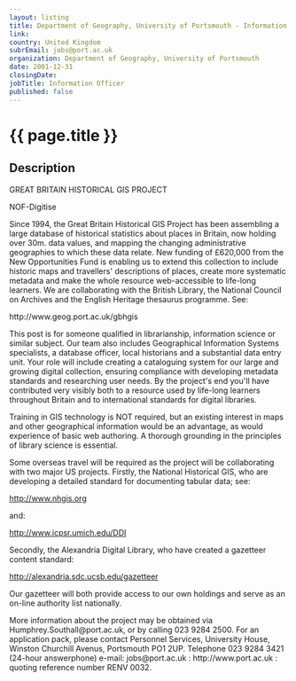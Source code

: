 ```yaml
---
layout: listing
title: Department of Geography, University of Portsmouth - Information Officer
link:
country: United Kingdom
subrEmail: jobs@port.ac.uk
organization: Department of Geography, University of Portsmouth 
date: 2001-12-31
closingDate: 
jobTitle: Information Officer
published: false
---
```



# {{ page.title }}

## Description


<p>GREAT BRITAIN HISTORICAL GIS PROJECT</p>
<p>NOF-Digitise</p>
<p>Since 1994, the Great Britain Historical GIS Project has been assembling a large database of historical statistics about places in Britain, now holding over 30m. data values, and mapping the changing administrative geographies to which these data relate. New funding of £620,000 from the New Opportunities Fund is enabling us to extend this collection to include historic maps and travellers' descriptions of places, create more systematic metadata and make the whole resource web-accessible to life-long learners. We are collaborating with the British Library, the National Council on Archives and the English Heritage thesaurus programme.  See:</p>

<p>http://www.geog.port.ac.uk/gbhgis</p>

<p>This post is for someone qualified in librarianship, information science or similar subject.  Our team also includes Geographical Information Systems specialists, a database officer, local historians and a substantial data entry unit.  Your role will include creating a cataloguing system for our large and growing digital collection, ensuring compliance with developing metadata standards and researching user needs. By the project's end you'll have contributed very visibly both to a resource used by life-long learners throughout Britain and to international standards for digital libraries.</p>

<p>Training in GIS technology is NOT required, but an existing interest in maps and other geographical information would be an advantage, as would experience of basic web authoring.  A thorough grounding in the principles of library science is essential.</p>

<p>Some overseas travel will be required as the project will be collaborating with two major US projects.  Firstly, the National Historical GIS, who are developing a detailed standard for documenting tabular data; see:</p>

<p><a href="http://www.nhgis.org">http://www.nhgis.org</a></p>

<p>and:</p>

<p><a href="http://www.icpsr.umich.edu/DDI">http://www.icpsr.umich.edu/DDI</a></p>

<p>Secondly, the Alexandria Digital Library, who have created a gazetteer content standard:</p>

<p><a href="http://alexandria.sdc.ucsb.edu/gazetteer">http://alexandria.sdc.ucsb.edu/gazetteer</a></p>

<p>Our gazetteer will both provide access to our own holdings and serve as an on-line authority list nationally.</p>

<p>More information about the project may be obtained via Humphrey.Southall@port.ac.uk, or by calling 023 9284 2500. For an application pack, please contact Personnel Services, University House, Winston Churchill Avenus, Portsmouth PO1 2UP. Telephone 023 9284 3421 (24-hour answerphone) e-mail: jobs@port.ac.uk : http://www.port.ac.uk : quoting reference number RENV 0032.</p>

